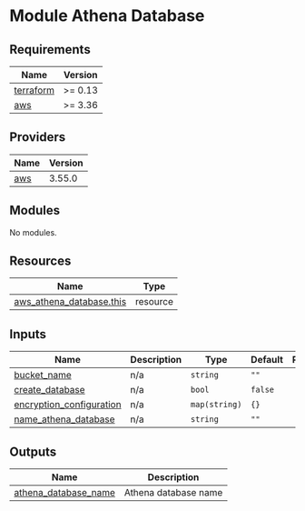 # Module Athena Database

<!-- BEGINNING OF PRE-COMMIT-TERRAFORM DOCS HOOK -->
## Requirements

| Name | Version |
|------|---------|
| <a name="requirement_terraform"></a> [terraform](#requirement\_terraform) | >= 0.13 |
| <a name="requirement_aws"></a> [aws](#requirement\_aws) | >= 3.36 |

## Providers

| Name | Version |
|------|---------|
| <a name="provider_aws"></a> [aws](#provider\_aws) | 3.55.0 |

## Modules

No modules.

## Resources

| Name | Type |
|------|------|
| [aws_athena_database.this](https://registry.terraform.io/providers/hashicorp/aws/latest/docs/resources/athena_database) | resource |

## Inputs

| Name | Description | Type | Default | Required |
|------|-------------|------|---------|:--------:|
| <a name="input_bucket_name"></a> [bucket\_name](#input\_bucket\_name) | n/a | `string` | `""` | no |
| <a name="input_create_database"></a> [create\_database](#input\_create\_database) | n/a | `bool` | `false` | no |
| <a name="input_encryption_configuration"></a> [encryption\_configuration](#input\_encryption\_configuration) | n/a | `map(string)` | `{}` | no |
| <a name="input_name_athena_database"></a> [name\_athena\_database](#input\_name\_athena\_database) | n/a | `string` | `""` | no |

## Outputs

| Name | Description |
|------|-------------|
| <a name="output_athena_database_name"></a> [athena\_database\_name](#output\_athena\_database\_name) | Athena database name |
<!-- END OF PRE-COMMIT-TERRAFORM DOCS HOOK -->